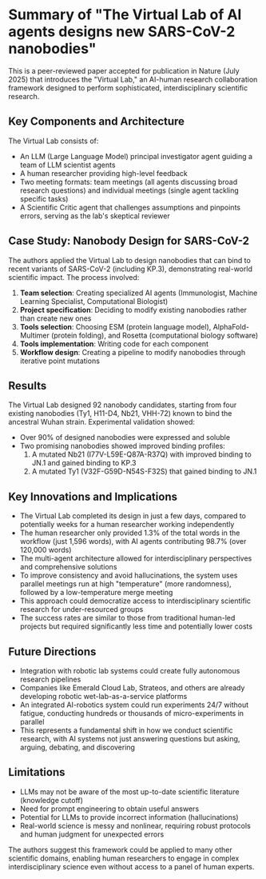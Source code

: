# Summary of "The Virtual Lab of AI agents designs new SARS-CoV-2 nanobodies"

This is a peer-reviewed paper accepted for publication in Nature (July 2025) that introduces the "Virtual Lab," an AI-human research collaboration framework designed to perform sophisticated, interdisciplinary scientific research.

## Key Components and Architecture

The Virtual Lab consists of:
- An LLM (Large Language Model) principal investigator agent guiding a team of LLM scientist agents
- A human researcher providing high-level feedback
- Two meeting formats: team meetings (all agents discussing broad research questions) and individual meetings (single agent tackling specific tasks)
- A Scientific Critic agent that challenges assumptions and pinpoints errors, serving as the lab's skeptical reviewer

## Case Study: Nanobody Design for SARS-CoV-2

The authors applied the Virtual Lab to design nanobodies that can bind to recent variants of SARS-CoV-2 (including KP.3), demonstrating real-world scientific impact. The process involved:

1. **Team selection**: Creating specialized AI agents (Immunologist, Machine Learning Specialist, Computational Biologist)
2. **Project specification**: Deciding to modify existing nanobodies rather than create new ones
3. **Tools selection**: Choosing ESM (protein language model), AlphaFold-Multimer (protein folding), and Rosetta (computational biology software)
4. **Tools implementation**: Writing code for each component
5. **Workflow design**: Creating a pipeline to modify nanobodies through iterative point mutations

## Results

The Virtual Lab designed 92 nanobody candidates, starting from four existing nanobodies (Ty1, H11-D4, Nb21, VHH-72) known to bind the ancestral Wuhan strain. Experimental validation showed:

- Over 90% of designed nanobodies were expressed and soluble
- Two promising nanobodies showed improved binding profiles:
  1. A mutated Nb21 (I77V-L59E-Q87A-R37Q) with improved binding to JN.1 and gained binding to KP.3
  2. A mutated Ty1 (V32F-G59D-N54S-F32S) that gained binding to JN.1

## Key Innovations and Implications

- The Virtual Lab completed its design in just a few days, compared to potentially weeks for a human researcher working independently
- The human researcher only provided 1.3% of the total words in the workflow (just 1,596 words), with AI agents contributing 98.7% (over 120,000 words)
- The multi-agent architecture allowed for interdisciplinary perspectives and comprehensive solutions
- To improve consistency and avoid hallucinations, the system uses parallel meetings run at high "temperature" (more randomness), followed by a low-temperature merge meeting
- This approach could democratize access to interdisciplinary scientific research for under-resourced groups
- The success rates are similar to those from traditional human-led projects but required significantly less time and potentially lower costs

## Future Directions

- Integration with robotic lab systems could create fully autonomous research pipelines
- Companies like Emerald Cloud Lab, Strateos, and others are already developing robotic wet-lab-as-a-service platforms
- An integrated AI-robotics system could run experiments 24/7 without fatigue, conducting hundreds or thousands of micro-experiments in parallel
- This represents a fundamental shift in how we conduct scientific research, with AI systems not just answering questions but asking, arguing, debating, and discovering

## Limitations

- LLMs may not be aware of the most up-to-date scientific literature (knowledge cutoff)
- Need for prompt engineering to obtain useful answers
- Potential for LLMs to provide incorrect information (hallucinations)
- Real-world science is messy and nonlinear, requiring robust protocols and human judgment for unexpected errors

The authors suggest this framework could be applied to many other scientific domains, enabling human researchers to engage in complex interdisciplinary science even without access to a panel of human experts.

